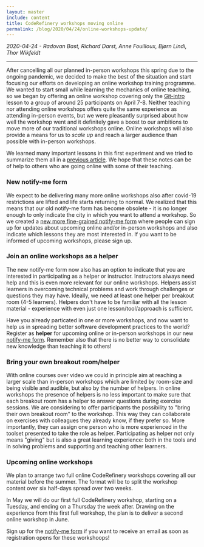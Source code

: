 ```yaml
---
layout: master
include: content
title: CodeRefinery workshops moving online
permalink: /blog/2020/04/24/online-workshops-update/
---
```


*2020-04-24 - Radovan Bast, Richard Darst, Anne Fouilloux, Bjørn
Lindi, Thor Wikfeldt*

---

After cancelling all our planned in-person workshops this spring due
to the ongoing pandemic, we decided to make the best of the situation
and start focusing our efforts on developing an online workshop
training programme. We wanted to start small while learning the
mechanics of online teaching, so we began by offering an online
workshop covering only the
[Git-intro](https://coderefinery.github.io/git-intro/) lesson to a
group of around 25 participants on April 7-8. Neither teaching nor
attending online workshops offers quite the same experience as
attending in-person events, but we were pleasantly surprised about how
well the workshop went and it definitely gave a boost to our ambitions 
to move more of our traditional workshops online. Online workshops will 
also provide a means for us to *scale up* and reach a larger audience
than possible with in-person workshops.

We learned many important lessons in this first experiment and we
tried to summarize them all in a [previous
article](https://coderefinery.org/blog/2020/04/14/first-online-workshop/). We
hope that these notes can be of help to others who are going online
with some of their teaching.


### New notify-me form

We expect to be delivering many more online workshops also after
covid-19 restrictions are lifted and life starts returning to
normal. We realized that this means that our old notify-me form has
become obsolete - it is no longer enough to only indicate the 
city in which you want to attend a workshop. So we created a [new more
fine-grained notify-me
form](https://coderefinery.org/workshops/upcoming/#notify-me) where
people can sign up for updates about upcoming online and/or in-person
workshops and also indicate which lessons they are most interested
in. If you want to be informed of upcoming workshops, please sign
up. 



### Join an online workshops as a helper

The new notify-me form now also has an option to indicate that you are
interested in participating as a helper or instructor.  Instructors
always need help and this is even more relevant for our online
workshops. Helpers assist learners in overcoming technical problems
and work through challenges or questions they may have. Ideally, we
need at least one helper per breakout room (4-5 learners). Helpers
don't have to be familiar with all the lesson material - experience
with even just one lesson/tool/approach is sufficient.

Have you already particated in one or more workshops, and now want to
help us in spreading better software development practices to the world?
Register as **helper** for upcoming online or in-person workshops in our
new [notify-me
form](https://coderefinery.org/workshops/upcoming/#notify-me). Remember
also that there is no better way to consolidate new knowledge than
teaching it to others!

  
### Bring your own breakout room/helper

With online courses over video we could in principle aim at reaching a
larger scale than in-person workshops which are limited by room-size
and being visible and audible, but also by the number of helpers. In
online workshops the presence of helpers is no less important to make
sure that each breakout room has a helper to answer questions during
exercise sessions. We are considering to offer participants the
possibility to "bring their own breakout room" to the workshop. This
way they can collaborate on exercises with colleagues they already
know, if they prefer so. More importantly, they can assign one person
who is more experienced in the toolset presented to take the role as
helper. Participating as helper not only means "giving" but is also a
great learning experience: both in the tools and in solving problems
and supporting and teaching other learners.

### Upcoming online workshops

We plan to arrange two full online CodeRefinery workshops covering all
our material before the summer. The format will be to split the
workshop content over six half-days spread over two weeks.

In May we will do our first full CodeRefinery workshop, starting on a
Tuesday, and ending on a Thursday the week after. Drawing on the
experience from this first full workshop, the plan is to deliver a
second online workshop in June.

Sign up for the [notify-me
form](https://coderefinery.org/workshops/upcoming/#notify-me) if you
want to receive an email as soon as registration opens for these
workshoops!
